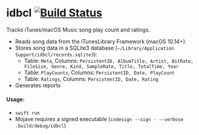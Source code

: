 # idbcl [![Build Status](https://github.com/jmkerr/idbcl/workflows/Swift/badge.svg)](https://github.com/jmkerr/idbcl/actions)
Tracks iTunes/macOS Music song play count and ratings.
* Reads song data from the iTunesLibrary Framework (macOS 10.14+).
* Stores song data in a SQLite3 database (`~/Library/Application Support/idbcl/records.sqlite3`):
  * Table: `Meta`, Columns: `PersistentID, AlbumTitle, Artist, BitRate, FileSize, Genre, Kind, SampleRate, Title, TotalTime, Year`
  * Table: `PlayCounts`, Columns: `PersistentID, Date, PlayCount`
  * Table: `Ratings`, Columns: `PersistentID, Date, Rating`
* Generates reports
#### Usage:
* `swift run`
* Mojave requires a signed executable (`codesign --sign - --verbose .build/debug/idbcl`)
